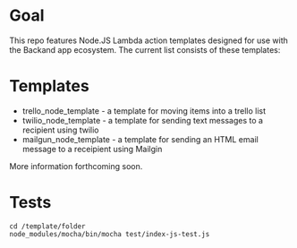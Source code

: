 # Goal

This repo features Node.JS Lambda action templates designed for use with the Backand app ecosystem. The current list consists of these templates:

# Templates

* trello_node_template - a template for moving items into a trello list
* twilio_node_template - a template for sending text messages to a recipient using twilio
* mailgun_node_template - a template for sending an HTML email message to a receipient using Mailgin

More information forthcoming soon.

# Tests

    cd /template/folder
    node_modules/mocha/bin/mocha test/index-js-test.js
